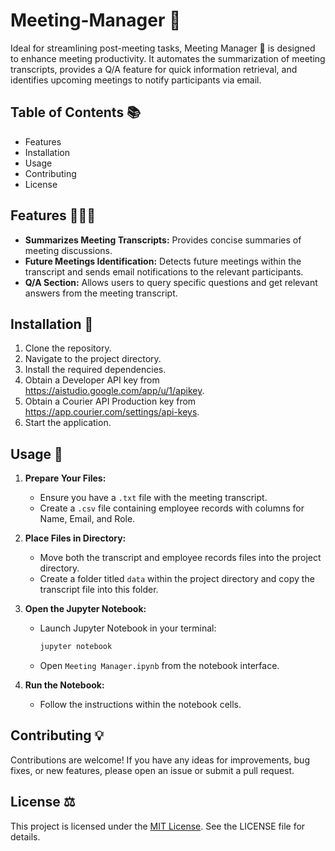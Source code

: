 # Meeting-Manager 📅

Ideal for streamlining post-meeting tasks, Meeting Manager 📅 is designed to enhance meeting productivity. It automates the summarization of meeting transcripts, provides a Q/A feature for quick information retrieval, and identifies upcoming meetings to notify participants via email.

## Table of Contents 📚
- Features
- Installation
- Usage
- Contributing
- License

## Features 👨🏻‍💻

- **Summarizes Meeting Transcripts:** Provides concise summaries of meeting discussions.
- **Future Meetings Identification:** Detects future meetings within the transcript and sends email notifications to the relevant participants.
- **Q/A Section:** Allows users to query specific questions and get relevant answers from the meeting transcript.

## Installation 📲

1. Clone the repository.
2. Navigate to the project directory.
3. Install the required dependencies.
4. Obtain a Developer API key from https://aistudio.google.com/app/u/1/apikey.
5. Obtain a Courier API Production key from https://app.courier.com/settings/api-keys.
6. Start the application.

## Usage 🛒

1. **Prepare Your Files:**
   - Ensure you have a `.txt` file with the meeting transcript.
   - Create a `.csv` file containing employee records with columns for Name, Email, and Role.

2. **Place Files in Directory:**
   - Move both the transcript and employee records files into the project directory.
   - Create a folder titled `data` within the project directory and copy the transcript file into this folder.

3. **Open the Jupyter Notebook:**
   - Launch Jupyter Notebook in your terminal:
     ```bash
     jupyter notebook
     ```
   - Open `Meeting Manager.ipynb` from the notebook interface.

4. **Run the Notebook:**
   - Follow the instructions within the notebook cells.

## Contributing 💡

Contributions are welcome! If you have any ideas for improvements, bug fixes, or new features, please open an issue or submit a pull request.

## License ⚖️

This project is licensed under the [MIT License](LICENSE). See the LICENSE file for details.
